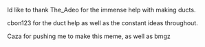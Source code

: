 Id like to thank The_Adeo for the immense help with making ducts.

cbon123 for the duct help as well as the constant ideas throughout.

Caza for pushing me to make this meme, as well as bmgz